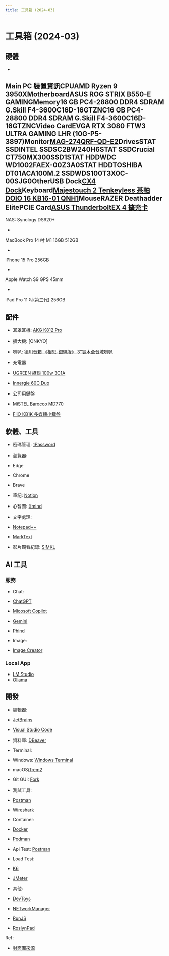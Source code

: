 ```yaml
---
title: 工具箱 (2024-03)
---
```


# 工具箱 (2024-03)

## 硬體

- 
Main PC
裝置資訊CPUAMD Ryzen 9 3950XMotherboardASUS ROG STRIX B550-E GAMINGMemory16 GB PC4-28800 DDR4 SDRAM G.Skill F4-3600C16D-16GTZNC16 GB PC4-28800 DDR4 SDRAM G.Skill F4-3600C16D-16GTZNCVideo CardEVGA RTX 3080 FTW3 ULTRA GAMING LHR (10G-P5-3897)Monitor[MAG-274QRF-QD-E2](https://tw.msi.com/Monitor/MAG-274QRF-QD-E2)DrivesSTAT SSDINTEL SSDSC2BW240H6STAT SSDCrucial CT750MX300SSD1STAT HDDWDC WD1002FAEX-00Z3A0STAT HDDTOSHIBA DT01ACA100M.2 SSDWDS100T3X0C-00SJG0OtherUSB Dock[CX4 Dock](https://www.monitormate.com.tw/pages/cx4-dock)Keyboard[Majestouch 2 Tenkeyless 茶軸](https://www.diatec.co.jp/products/det.php?prod_c=763)[DOIO 16 KB16-01 QNH1](http://doiokb.com/index.php?m=home&amp;c=View&amp;a=index&amp;aid=218)MouseRAZER Deathadder ElitePCIE Card[ASUS ThunderboltEX 4 擴充卡](https://www.asus.com/tw/motherboards-components/motherboards/accessories/thunderboltex-4/)
- 
NAS: Synology DS920+

- 
MacBook Pro 14 吋 M1 16GB 512GB

- 
iPhone 15 Pro 256GB

- 
Apple Watch S9 GPS 45mm

- 
iPad Pro 11 吋(第三代) 256GB

## 配件

- 耳罩耳機: [AKG K812 Pro](https://www.jmplus.com.tw/products/akg-k812)
- 擴大機: [ONKYO]
- 喇叭: [德川音箱 《相思-銀線版》 3″實木全音域喇叭](https://www.tokugawa-audio.com/product/silvermissing/)
- 充電器

- [UGREEN 綠聯 100w 3C1A](https://shopee.tw/%E3%80%90%E7%B6%A0%E8%81%AF%E3%80%91100W-3C1A-%E5%9B%9B%E5%AD%94-GaN-%E6%B0%AE%E5%8C%96%E9%8E%B5-%E9%AB%98%E9%80%9F%E5%85%85%E9%9B%BB%E5%99%A8-PD-%E5%BF%AB%E5%85%85%E9%A0%AD-1M-100W-Type-C%E5%85%85%E9%9B%BB%E7%B7%9A%E8%B6%85%E5%80%BC%E7%B5%84-i.8291388.23804922923?sp_atk=2bd03489-fc8b-45da-bbfd-d62b6762094f&amp;xptdk=2bd03489-fc8b-45da-bbfd-d62b6762094f)
- [Innergie 60C Duo](https://myinnergie.com/tw/product/c6-duo-63w-dual-usbc-power-adapter-fold/)

- 公司用鍵盤

- [MiSTEL Barocco MD770](https://mistelkeyboard.com/products/d11cf7a73da49468e2a530b4cf18e76c)
- [FiiO KB1K 多媒體小鍵盤](https://www.fiio.com.tw/products/kb1k)

## 軟體、工具

- 密碼管理: [1Password](https://1password.com/)
- 瀏覽器:

- Edge
- Chrome
- Brave

- 筆記: [Notion](https://www.notion.so/)
- 心智圖: [Xmind](https://xmind.app/)
- 文字處理:

- [Notepad++](https://notepad-plus-plus.org/)
- [MarkText](https://www.marktext.cc/)

- 影片觀看紀錄: [SIMKL](https://simkl.com/)

## AI 工具

### 服務

- Chat:

- [ChatGPT](https://chat.openai.com/)
- [Micosoft Copilot](https://copilot.microsoft.com/)
- [Gemini](https://gemini.google.com/app)
- [Phind](https://www.phind.com/)

- Image:

- [Image Creator](https://www.bing.com/images/create?FORM=GENILP)

### Local App

- [LM Studio](https://lmstudio.ai/)
- [Ollama](https://ollama.com/)

## 開發

- 編輯器:

- [JetBrains](https://www.jetbrains.com/)
- [Visual Studio Code](https://code.visualstudio.com/)

- 資料庫: [DBeaver](https://dbeaver.io/)
- Terminal:

- Windows: [Windows Terminal](https://github.com/microsoft/terminal)
- macOS[iTrem2](https://iterm2.com/)

- Git GUI: [Fork](https://git-fork.com/)
- 測試工具:

- [Postman](https://www.postman.com/)
- [Wireshark](https://www.wireshark.org/)

- Container:

- [Docker](https://www.docker.com/)
- [Podman](https://podman.io/)

- Api Test: [Postman](https://www.postman.com/)
- Load Test:

- [K6](https://k6.io/)
- [JMeter](https://jmeter.apache.org/)

- 其他:

- [DevToys](https://github.com/DevToys-app/DevToys)
- [NETworkManager](https://github.com/BornToBeRoot/NETworkManager)
- [RunJS](https://runjs.app/)
- [RoslynPad](https://roslynpad.net/)

Ref:

- [封面圖來源](https://www.ghibli.jp/info/013772/)
